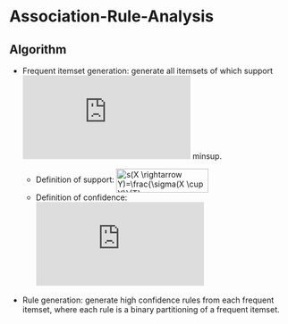 # Association-Rule-Analysis
## Algorithm
- Frequent itemset generation: generate all itemsets of which support ![img](http://latex.codecogs.com/svg.latex?%5Cge) minsup.
  - Definition of support: <img src="http://www.sciweavers.org/tex2img.php?eq=%20s%28X%20%5Crightarrow%20Y%29%3D%5Cfrac%7B%5Csigma%28X%20%5Ccup%20Y%29%7D%7BT%7D%20&bc=White&fc=Black&im=jpg&fs=12&ff=arev&edit=0" align="center" border="0" alt=" s(X \rightarrow Y)=\frac{\sigma(X \cup Y)}{T} " width="165" height="43" />
  - Definition of confidence: ![img](http://www.sciweavers.org/tex2img.php?eq=%20c%28X%20%5Crightarrow%20Y%29%3D%5Cfrac%7B%5Csigma%28X%20%5Ccup%20Y%29%7D%7B%5Csigma%28X%29%7D%20&bc=White&fc=Black&im=jpg&fs=12&ff=arev&edit=0)

- Rule generation: generate high confidence rules from each frequent itemset, where each rule is a binary partitioning of a frequent itemset. 

